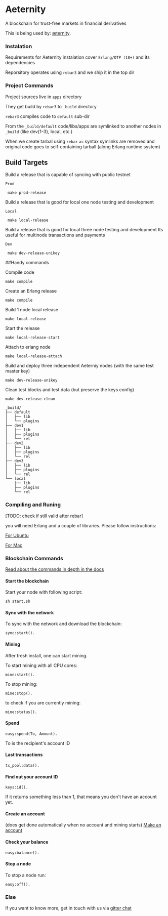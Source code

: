 Aeternity
==========

A blockchain for trust-free markets in financial derivatives

This is being used by: [æternity](https://aeternity.com).

### Instalation

Requirements for Aeternity instalation cover ```Erlang/OTP (18+)``` and its dependencies

Reporsitory operates using ```rebar3``` and we ship it in the top dir

### Project Commands

Project sources live in ```apps``` directory

They get build by ```rebar3``` to ```_build``` directory

```rebar3``` compiles code to ```default``` sub-dir

From the ```_build/default``` code/libs/apps are symlinked to another nodes in ```_build``` (like dev{1-3}, local, etc.)

When we create tarbal using ```rebar``` ```as``` syntax symlinks are removed and original code goes to self-containing tarball (along Erlang runtime system)

## Build Targets

Build a release that is capable of syncing with public testnet

```Prod```

``` make prod-release```


Build a release that is good for local one node testing and development

```Local```

``` make local-release```

Build a release that is good for local three node testing and development
Its useful for multinode transactions and payments

```Dev```

``` make dev-release-unikey```


##Handy commands


Compile code

```
make compile
```

Create an Erlang release

```
make compile
```

Build 1 node local release

```
make local-release
```

Start the release

```
make local-release-start
```

Attach to erlang node

```
make local-release-attach
```

Build and deploy three independent Aeterniy nodes (with the same test master key)

```
make dev-release-unikey
```

Clean test blocks and test data (but preserve the keys config)

```
make dev-release-clean
```


```
_build/
├── default
│   ├── lib
│   └── plugins
├── dev1
│   ├── lib
│   ├── plugins
│   └── rel
├── dev2
│   ├── lib
│   ├── plugins
│   └── rel
├── dev3
│   ├── lib
│   ├── plugins
│   └── rel
└── local
    ├── lib
    ├── plugins
    └── rel
```


### Compiling and Runing

[TODO: check if still valid after rebar]

you will need Erlang and a couple of libraries. Please follow instructions:

[For Ubuntu](docs/compile_ubuntu.md)

[For Mac](docs/compile_mac.md)


### Blockchain Commands

[Read about the commands in depth in the docs](docs/commands.md)

#### Start the blockchain
Start your node with following script:
```
sh start.sh
```

#### Sync with the network
To sync with the network and download the blockchain: 
```
sync:start().
```

#### Mining
After fresh install, one can start mining.

To start mining with all CPU cores: 
```
mine:start().
```
To stop mining:
```
mine:stop().
```
to check if you are currently mining:
```
mine:status().
```

#### Spend
```
easy:spend(To, Amount).
```
To is the recipient's account ID

#### Last transactions
```
tx_pool:data().
```

#### Find out your account ID
```
keys:id().
```
If it returns something less than 1, that means you don't have an account yet.

#### Create an account
(does get done automatically when no account and mining starts)
[Make an account](docs/new_account.md)

#### Check your balance
```
easy:balance().
```

#### Stop a node
To stop a node run:
```
easy:off().
```


### Else
If you want to know more, get in touch with us via [gitter chat](https://gitter.im/aeternity/Lobby)
